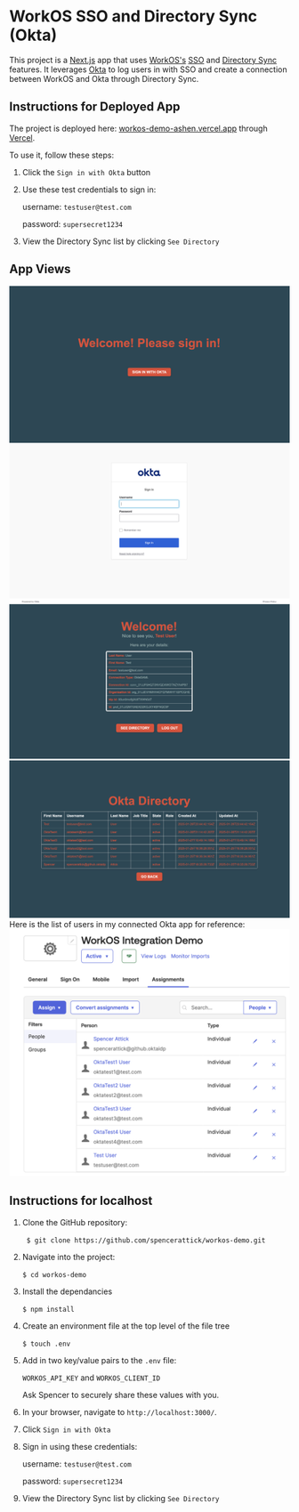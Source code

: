 # WorkOS SSO and Directory Sync (Okta)
This project is a [Next.js](https://nextjs.org/) app that uses [WorkOS's](https://workos.com/) [SSO](https://workos.com/docs/sso) and [Directory Sync](https://workos.com/docs/directory-sync) features. It leverages [Okta](https://www.okta.com/) to log users in with SSO and create a connection between WorkOS and Okta through Directory Sync.

## Instructions for Deployed App
The project is deployed here: [workos-demo-ashen.vercel.app](workos-demo-ashen.vercel.app
) through [Vercel](http://vercel.com/).

To use it, follow these steps:
1. Click the `Sign in with Okta` button
2. Use these test credentials to sign in:

    username: `testuser@test.com`

    password: `supersecret1234`
3. View the Directory Sync list by clicking `See Directory`

## App Views
![Welcome page](./images/welcome.png)
![Okta Login](./images/okta.png)
![Profile page](./images/profile.png)
![Directoy page](./images/directory.png)
Here is the list of users in my connected Okta app for reference:
![Okta Directory](./images/oktaDirectory.png)

## Instructions for localhost
1. Clone the GitHub repository:

    ` $ git clone https://github.com/spencerattick/workos-demo.git`
2. Navigate into the project:

    `$ cd workos-demo`
3. Install the dependancies

    `$ npm install`
4. Create an environment file at the top level of the file tree

     `$ touch .env`
5. Add in two key/value pairs to the `.env` file:

    `WORKOS_API_KEY` and `WORKOS_CLIENT_ID`

    Ask Spencer to securely share these values with you.
6. In your browser, navigate to `http://localhost:3000/`.

7. Click `Sign in with Okta`

8. Sign in using these credentials:

    username: `testuser@test.com`

    password: `supersecret1234`

9. View the Directory Sync list by clicking `See Directory`


